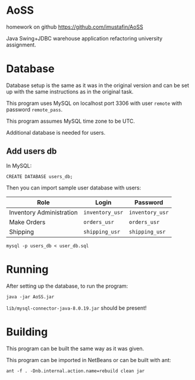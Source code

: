 # AoSS
homework on github https://github.com/imustafin/AoSS

Java Swing+JDBC warehouse application refactoring university assignment.
# Database
Database setup is the same as it was in the original version and can be
set up with the same instructions as in the original task.

This program uses MySQL on localhost port 3306 with user `remote` with password `remote_pass`.

This program assumes MySQL time zone to be UTC.


Additional database is needed for users.

## Add users db

In MySQL:
```
CREATE DATABASE users_db;
```

Then you can import sample user database with users:

| Role                     | Login           | Password        |
|--------------------------|-----------------|-----------------|
| Inventory Administration | `inventory_usr` | `inventory_usr` |
| Make Orders              | `orders_usr`    | `orders_usr`    |
| Shipping                 | `shipping_usr`  | `shipping_usr`  |

```
mysql -p users_db < user_db.sql
```

# Running

After setting up the database, to run the program:
```
java -jar AoSS.jar
```

`lib/mysql-connector-java-8.0.19.jar` should be present!

# Building
This program can be built the same way as it was given.

This program can be imported in NetBeans or can be built with ant:
```
ant -f . -Dnb.internal.action.name=rebuild clean jar
```
